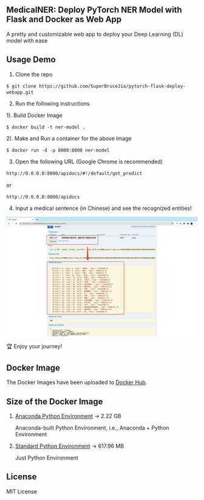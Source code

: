 ## MedicalNER: Deploy PyTorch NER Model with Flask and Docker as Web App

A pretty and customizable web app to deploy your Deep Learning (DL) model with ease

## Usage Demo

1. Clone the repo

  ```shell
  $ git clone https://github.com/SuperBruceJia/pytorch-flask-deploy-webapp.git
  ```

2. Run the following instructions
  
  1). Build Docker Image
  
  ```shell
  $ docker build -t ner-model .
  ```
  
  2). Make and Run a container for the above Image
  
  ```shell
  $ docker run -d -p 8000:8000 ner-model
  ```

3. Open the following URL (Google Chrome is recommended)  
  
  ```html
  http://0.0.0.0:8000/apidocs/#!/default/get_predict
  ```
  
  or 
  
  ```html
  http://0.0.0.0:8000/apidocs
  ```
  
4. Input a medical sentence (in Chinese) and see the recognized entities!

  <p align="center">
    <a href="https://github.com/SuperBruceJia/pytorch-flask-deploy-webapp"> <img src="https://github.com/SuperBruceJia/pytorch-flask-deploy-webapp/raw/master/screenshot.png"></a> 
  </p>

  🏆 Enjoy your journey!

## Docker Image

The Docker Images have been uploaded to [Docker Hub](https://hub.docker.com/r/shuyuej/ner-pytorch-model/tags).

## Size of the Docker Image

1. [Anaconda Python Environment](https://github.com/SuperBruceJia/pytorch-flask-deploy-webapp/tree/master/BiLSTM-docker-Anaconda) -> 2.22 GB

    Anaconda-built Python Environment, i.e., Anaconda + Python Environment


2. [Standard Python Environment](https://github.com/SuperBruceJia/pytorch-flask-deploy-webapp/tree/master/BiLSTM-docker-Python) -> 617.96 MB

    Just Python Environment


## License

MIT License
